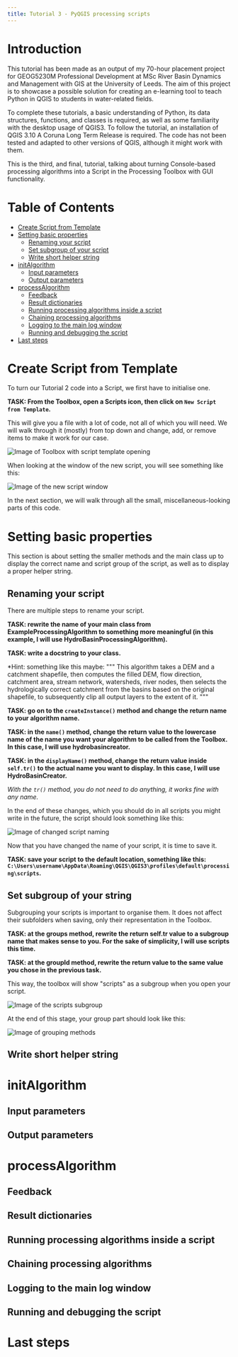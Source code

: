 ```yaml
---
title: Tutorial 3 - PyQGIS processing scripts
---
```



# Introduction
This tutorial has been made as an output of my 70-hour placement project for GEOG5230M Professional Development at MSc River Basin Dynamics and Management with GIS at the University of Leeds. The aim of this project is to showcase a possible solution for creating an e-learning tool to teach Python in QGIS to students in water-related fields.

To complete these tutorials, a basic understanding of Python, its data structures, functions, and classes is required, as well as some familiarity with the desktop usage of QGIS3. To follow the tutorial, an installation of QGIS 3.10 A Coruna Long Term Release is required. The code has not been tested and adapted to other versions of QGIS, although it might work with them.

This is the third, and final, tutorial, talking about turning Console-based processing algorithms into a Script in the Processing Toolbox with GUI functionality.

# Table of Contents
- [Create Script from Template](#create-script-from-template)
- [Setting basic properties](#setting-basic-properties)
	* [Renaming your script](#renaming-your-script)
	* [Set subgroup of your script](#set-subgroup-of-your-string)
	* [Write short helper string](#write-short-helper-string)
- [initAlgorithm](#initalgorithm)
	* [Input parameters](#input-parameters)
	* [Output parameters](#output-parameters)
- [processAlgorithm](#processalgorithm)
	* [Feedback](#feedback)
	* [Result dictionaries](#result-dictionaries)
	* [Running processing algorithms inside a script](#running-processing-algorithms-inside-a-script)
	* [Chaining processing algorithms](#chaining-processing-algorithms)
	* [Logging to the main log window](#logging-to-the-main-log-window)
	* [Running and debugging the script](#running-and-debugging-the-script)
- [Last steps](#last-steps)

# Create Script from Template
To turn our Tutorial 2 code into a Script, we first have to initialise one.

**TASK: From the Toolbox, open a Scripts icon, then click on `New Script from Template`.**

This will give you a file with a lot of code, not all of which you will need. We will walk through it (mostly) from top down and change, add, or remove items to make it work for our case.

![Image of Toolbox with script template opening](images/t3_toolbox.png "New Script from Template")

When looking at the window of the new script, you will see something like this:

![Image of the new script window](images/t3_newscript.png "New script template")

In the next section, we will walk through all the small, miscellaneous-looking parts of this code.

# Setting basic properties
This section is about setting the smaller methods and the main class up to display the correct name and script group of the script, as well as to display a proper helper string.

## Renaming your script
There are multiple steps to rename your script.

**TASK: rewrite the name of your main class from ExampleProcessingAlgorithm to something more meaningful (in this example, I will use HydroBasinProcessingAlgorithm).**

**TASK: write a docstring to your class.**

*Hint: something like this maybe:
    """
    This algorithm takes a DEM and a catchment shapefile,
    then computes the filled DEM, flow direction, catchment area,
    stream network, watersheds, river nodes, then selects the hydrologically
    correct catchment from the basins based on the original shapefile,
    to subsequently clip all output layers to the extent of it.
    """

**TASK: go on to the `createInstance()` method and change the return name to your algorithm name.**

**TASK: in the `name()` method, change the return value to the lowercase name of the name you want your algorithm to be called from the Toolbox. In this case, I will use hydrobasincreator.**

**TASK: in the `displayName()` method, change the return value inside `self.tr()` to the actual name you want to display. In this case, I will use HydroBasinCreator.**

*With the `tr()` method, you do not need to do anything, it works fine with any name.*

In the end of these changes, which you should do in all scripts you might write in the future, the script should look something like this:

![Image of changed script naming](images/t3_namechange.png "Changed naming")

Now that you have changed the name of your script, it is time to save it.

**TASK: save your script to the default location, something like this: `C:\Users\username\AppData\Roaming\QGIS\QGIS3\profiles\default\processing\scripts`.**

## Set subgroup of your string
Subgrouping your scripts is important to organise them. It does not affect their subfolders when saving, only their representation in the Toolbox.

**TASK: at the groups method, rewrite the return self.tr value to a subgroup name that makes sense to you. For the sake of simplicity, I will use scripts this time.**

**TASK: at the groupId method, rewrite the return value to the same value you chose in the previous task.**

This way, the toolbox will show "scripts" as a subgroup when you open your script.

![Image of the scripts subgroup](images/t3_subgroup.png "scripts subgroup")

At the end of this stage, your group part should look like this:

![Image of grouping methods](images/t3_group.png "Changed grouping")

## Write short helper string

# initAlgorithm

## Input parameters

## Output parameters

# processAlgorithm

## Feedback

## Result dictionaries

## Running processing algorithms inside a script

## Chaining processing algorithms

## Logging to the main log window

## Running and debugging the script

# Last steps
